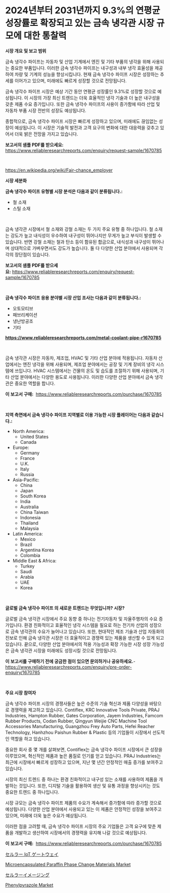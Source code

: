 <p><h1>2024년부터 2031년까지 9.3%의 연평균 성장률로 확장되고 있는 금속 냉각관 시장 규모에 대한 통찰력</h1></p><p><strong>시장 개요 및 보고 범위</strong></p>
<p><p>금속 냉각수 파이프는 자동차 및 산업 기계에서 엔진 및 기타 부품의 냉각을 위해 사용되는 중요한 부품입니다. 이러한 금속 냉각수 파이프는 내구성과 내부 냉각 효율성을 제공하여 차량 및 기계의 성능을 향상시킵니다. 현재 금속 냉각수 파이프 시장은 성장하는 추세를 이어가고 있으며, 미래에도 빠르게 성장할 것으로 전망됩니다. </p><p>금속 냉각수 파이프 시장은 예상 기간 동안 연평균 성장률인 9.3%로 성장할 것으로 예상됩니다. 이 시장의 가장 최신 트렌드는 더욱 효율적인 냉각 기술과 더 높은 내구성을 갖춘 제품 수요 증가입니다. 또한 금속 냉각수 파이프의 사용이 증가함에 따라 산업 및 자동차 부품 시장 전반의 성장도 예상됩니다.</p><p>종합적으로, 금속 냉각수 파이프 시장은 빠르게 성장하고 있으며, 미래에도 끊임없는 성장이 예상됩니다. 이 시장은 기술적 발전과 고객 요구의 변화에 대한 대응력을 갖추고 있어서 더욱 밝은 전망을 가지고 있습니다.</p></p>
<p><strong>보고서의 샘플 PDF를 받으세요:</strong> <a href="https://www.reliableresearchreports.com/enquiry/request-sample/1670785">https://www.reliableresearchreports.com/enquiry/request-sample/1670785</a></p>
<p>&nbsp;</p>
<p><a href="https://en.wikipedia.org/wiki/Fair-chance_employer">https://en.wikipedia.org/wiki/Fair-chance_employer</a></p>
<p><strong>시장 세분화</strong></p>
<p><strong>금속 냉각수 파이프 유형별 시장 분석은 다음과 같이 분류됩니다.:</strong></p>
<p><ul><li>철 소재</li><li>스틸 소재</li></ul></p>
<p>&nbsp;</p>
<p><p>금속 냉각관 시장에서 철 소재와 강철 소재는 두 가지 주요 유형 중 하나입니다. 철 소재는 강도가 높고 내식성이 우수하여 내구성이 뛰어나지만 무게가 높고 부식이 발생할 수 있습니다. 반면 강철 소재는 철과 탄소 등이 함유된 합금으로, 내식성과 내구성이 뛰어나며 상대적으로 가벼우면서도 강도가 높습니다. 둘 다 다양한 산업 분야에서 사용되며 각각의 장단점이 있습니다.</p></p>
<p><strong>보고서의 샘플 PDF를 받으세요:</strong>&nbsp;<a href="https://www.reliableresearchreports.com/enquiry/request-sample/1670785">https://www.reliableresearchreports.com/enquiry/request-sample/1670785</a></p>
<p>&nbsp;</p>
<p><strong> 금속 냉각수 파이프 응용 분야별 시장 산업 조사는 다음과 같이 분류됩니다.:</strong></p>
<p><ul><li>오토모티브</li><li>패브리케이션</li><li>냉난방공조</li><li>기타</li></ul></p>
<p><strong><a href="https://www.reliableresearchreports.com/metal-coolant-pipe-r1670785">https://www.reliableresearchreports.com/metal-coolant-pipe-r1670785</a></strong></p>
<p>&nbsp;</p>
<p><p>금속 냉각관 시장은 자동차, 제조업, HVAC 및 기타 산업 분야에 적용됩니다. 자동차 산업에서는 엔진 냉각을 위해 사용되며, 제조업 분야에서는 공장 및 기계 장비의 냉각 시스템에 쓰입니다. HVAC 시스템에서는 건물의 온도 및 습도를 조절하기 위해 사용되며, 기타 산업 분야에서는 다양한 용도로 사용됩니다. 이러한 다양한 산업 분야에서 금속 냉각관은 중요한 역할을 합니다.</p></p>
<p><strong>이 보고서 구매:</strong>&nbsp; <a href="https://www.reliableresearchreports.com/purchase/1670785">https://www.reliableresearchreports.com/purchase/1670785</a></p>
<p>&nbsp;</p>
<p><strong>지역 측면에서 금속 냉각수 파이프 지역별로 이용 가능한 시장 플레이어는 다음과 같습니다.:</strong></p>
<p><ul>
    <li>
        North America:
        <ul>
            <li>United States</li>
            <li>Canada</li>
        </ul>
    </li>
    <li>
        Europe:
        <ul>
            <li>Germany</li>
            <li>France</li>
            <li>U.K.</li>
            <li>Italy</li>
            <li>Russia</li>
        </ul>
    </li>
    <li>
        Asia-Pacific:
        <ul>
            <li>China</li>
            <li>Japan</li>
            <li>South Korea</li>
            <li>India</li>
            <li>Australia</li>
            <li>China Taiwan</li>
            <li>Indonesia</li>
            <li>Thailand</li>
            <li>Malaysia</li>
        </ul>
    </li>
    <li>
        Latin America:
        <ul>
            <li>Mexico</li>
            <li>Brazil</li>
            <li>Argentina Korea</li>
            <li>Colombia</li>
        </ul>
    </li>
    <li>
        Middle East & Africa:
        <ul>
            <li>Turkey</li>
            <li>Saudi</li>
            <li>Arabia</li>
            <li>UAE</li>
            <li>Korea</li>
        </ul>
    </li>
    </ul></p>
<p>&nbsp;</p>
<p><strong>글로벌 금속 냉각수 파이프 의 새로운 트렌드는 무엇입니까? 시장?</strong></p>
<p><p>글로벌 금속 냉각관 시장에서 주요 동향 중 하나는 전기자동차 및 자율주행차의 수요 증가입니다. 환경 친화적이고 효율적인 냉각 시스템을 필요로 하는 전기차 산업의 성장으로 금속 냉각관의 수요가 늘어나고 있습니다. 또한, 현대적인 제조 기술과 산업 자동화의 진보로 인해 금속 냉각관 시장은 더 효율적이고 경쟁력 있는 제품을 생산할 수 있게 되고 있습니다. 끝으로, 다양한 산업 분야에서의 적용 가능성과 확장 가능한 시장 성장 가능성은 금속 냉각관 시장을 미래에도 성장시킬 것으로 전망됩니다.</p></p>
<p><strong>이 보고서를 구매하기 전에 궁금한 점이 있으면 문의하거나 공유하세요.</strong>- <a href="https://www.reliableresearchreports.com/enquiry/pre-order-enquiry/1670785">https://www.reliableresearchreports.com/enquiry/pre-order-enquiry/1670785</a></p>
<p>&nbsp;</p>
<p><strong>주요 시장 참여자</strong></p>
<p><p>금속 냉각수 파이프 시장의 경쟁사들은 높은 수준의 기술 혁신과 제품 다양성을 바탕으로 경쟁력을 제고하고 있습니다. Contiflex, KRC Innovative Tools Private, PRAJ Industries, Hampton Rubber, Gates Corporation, Jayem Industries, Famcom Rubber Products, Codan Rubber, Qingyun Weijie CNC Machine Tool Accessories Manufacturing, Guangzhou Frey Auto Parts, Hefei Reacher Technology, Hanhzhou Paishun Rubber & Plastic 등의 기업들이 시장에서 선도적인 역할을 하고 있습니다.</p><p>중요한 회사 중 몇 개를 살펴보면, Contiflex는 금속 냉각수 파이프 시장에서 큰 성장을 이루었으며, 혁신적인 제품과 높은 품질로 인기를 얻고 있습니다. PRAJ Industries는 최근에 시장에서 빠르게 성장하고 있으며, 지난 몇 년간 안정적인 매출 증가를 보여주고 있습니다.</p><p>시장의 최신 트렌드 중 하나는 환경 친화적이고 내구성 있는 소재를 사용하여 제품을 개발하는 것입니다. 또한, 디지털 기술을 활용하여 생산 및 유통 과정을 향상시키는 것도 중요한 트렌드 중 하나입니다.</p><p>시장 규모는 금속 냉각수 파이프 제품의 수요가 계속해서 증가함에 따라 증가할 것으로 예상됩니다. 다양한 산업 분야에서 사용되고 있는 이 제품은 안정적인 성장을 보여주고 있으며, 미래에 더욱 높은 수요가 예상됩니다. </p><p>이러한 점을 고려할 때, 금속 냉각수 파이프 시장의 주요 기업들은 고객 요구에 맞춘 제품을 개발하고 생산하여 시장에서의 경쟁력을 유지해 나갈 것으로 예상됩니다.</p></p>
<p><strong>이 보고서 구매:</strong>&nbsp;&nbsp;<a href="https://www.reliableresearchreports.com/purchase/1670785">https://www.reliableresearchreports.com/purchase/1670785</a></p>
<p><p><a href="https://github.com/RandallRunte2023/Market-Research-Report-List-2/blob/main/884327214652.md">セルラー IoT ゲートウェイ</a></p><p><a href="https://github.com/EveKerluke2023/Market-Research-Report-List-2/blob/main/microencapsulated-paraffin-phase-change-materials-market.md">Microencapsulated Paraffin Phase Change Materials Market</a></p><p><a href="https://github.com/TerrellConn/Market-Research-Report-List-2/blob/main/100116114651.md">セルラーイメージング</a></p><p><a href="https://github.com/angeliabkratze/Market-Research-Report-List-2/blob/main/phenylpyrazole-market.md">Phenylpyrazole Market</a></p></p>
